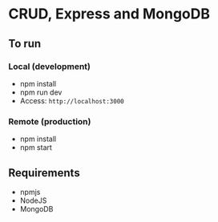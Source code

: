 # CRUD, Express and MongoDB

## To run
### Local (development)
* npm install
* npm run dev
* Access: `http://localhost:3000`

### Remote (production)
* npm install
* npm start

## Requirements
* npmjs
* NodeJS
* MongoDB
